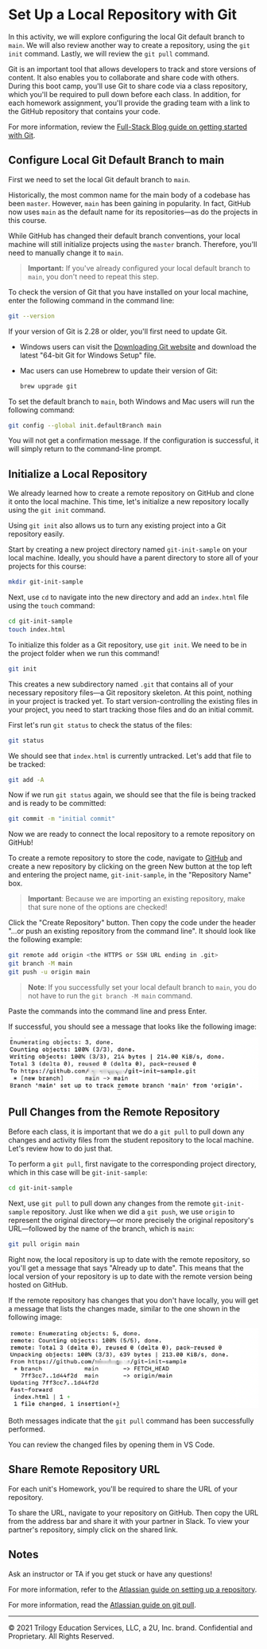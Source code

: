 # Set Up a Local Repository with Git

In this activity, we will explore configuring the local Git default branch to `main`. We will also review another way to create a repository, using the `git init` command. Lastly, we will review the `git pull` command.

Git is an important tool that allows developers to track and store versions of content. It also enables you to collaborate and share code with others. During this boot camp, you'll use Git to share code via a class repository, which you'll be required to pull down before each class. In addition, for each homework assignment, you'll provide the grading team with a link to the GitHub repository that contains your code.

For more information, review the [Full-Stack Blog guide on getting started with Git](https://coding-boot-camp.github.io/full-stack/git/getting-started-with-git).

## Configure Local Git Default Branch to main

First we need to set the local Git default branch to `main`.

Historically, the most common name for the main body of a codebase has been `master`. However, `main` has been gaining in popularity. In fact, GitHub now uses `main` as the default name for its repositories&mdash;as do the projects in this course.

While GitHub has changed their default branch conventions, your local machine will still initialize projects using the `master` branch. Therefore, you'll need to manually change it to `main`.

> **Important:** If you've already configured your local default branch to `main`, you don't need to repeat this step.

To check the version of Git that you have installed on your local machine, enter the following command in the command line:

  ```bash
  git --version
  ```

If your version of Git is 2.28 or older, you'll first need to update Git.

* Windows users can visit the [Downloading Git website](https://git-scm.com/download/win) and download the latest "64-bit Git for Windows Setup" file.

* Mac users can use Homebrew to update their version of Git:

  ```bash
  brew upgrade git
  ```

To set the default branch to `main`, both Windows and Mac users will run the following command:

  ```bash
  git config --global init.defaultBranch main
  ```

You will not get a confirmation message. If the configuration is successful, it will simply return to the command-line prompt.

## Initialize a Local Repository

We already learned how to create a remote repository on GitHub and clone it onto the local machine. This time, let's initialize a new repository locally using the `git init` command.

Using `git init` also allows us to turn any existing project into a Git repository easily.

Start by creating a new project directory named `git-init-sample` on your local machine. Ideally, you should have a parent directory to store all of your projects for this course:

  ```bash
  mkdir git-init-sample
  ```

Next, use `cd` to navigate into the new directory and add an `index.html` file using the `touch` command:

  ```bash
  cd git-init-sample
  touch index.html
  ```

To initialize this folder as a Git repository, use `git init`. We need to be in the project folder when we run this command!

  ```bash
  git init
  ```

This creates a new subdirectory named `.git` that contains all of your necessary repository files&mdash;a Git repository skeleton. At this point, nothing in your project is tracked yet. To start version-controlling the existing files in your project, you need to start tracking those files and do an initial commit.

First let's run `git status` to check the status of the files:

  ```bash
  git status
  ```

We should see that `index.html` is currently untracked. Let's add that file to be tracked:

  ```bash
  git add -A
  ```

Now if we run `git status` again, we should see that the file is being tracked and is ready to be committed:

  ```bash
  git commit -m "initial commit"
  ```

Now we are ready to connect the local repository to a remote repository on GitHub!

To create a remote repository to store the code, navigate to [GitHub](https://github.com/) and create a new repository by clicking on the green New button at the top left and entering the project name, `git-init-sample`, in the "Repository Name" box.

> **Important**: Because we are importing an existing repository, make that sure none of the options are checked!

Click the "Create Repository" button. Then copy the code under the header "…or push an existing repository from the command line". It should look like the following example:

  ```bash
  git remote add origin <the HTTPS or SSH URL ending in .git>
  git branch -M main
  git push -u origin main
  ```

> **Note**: If you successfully set your local default branch to `main`, you do not have to run the `git branch -M main` command.

Paste the commands into the command line and press Enter.

If successful, you should see a message that looks like the following image:

![A message indicates that the project directory has been successfully imported.](./assets/image-8.png)

## Pull Changes from the Remote Repository

Before each class, it is important that we do a `git pull` to pull down any changes and activity files from the student repository to the local machine. Let's review how to do just that.

To perform a `git pull`, first navigate to the corresponding project directory, which in this case will be `git-init-sample`:

  ```bash
  cd git-init-sample
  ```

Next, use `git pull` to pull down any changes from the remote `git-init-sample` repository. Just like when we did a `git push`, we use `origin` to represent the original directory&mdash;or more precisely the original repository's URL&mdash;followed by the name of the branch, which is `main`:

  ```bash
  git pull origin main
  ```

Right now, the local repository is up to date with the remote repository, so you'll get a message that says "Already up to date". This means that the local version of your repository is up to date with the remote version being hosted on GitHub.

If the remote repository has changes that you don't have locally, you will get a message that lists the changes made, similar to the one shown in the following image:

![A message indicates that changes have been made from the remote repository.](./assets/image-9.png)

Both messages indicate that the `git pull` command has been successfully performed.

You can review the changed files by opening them in VS Code.

## Share Remote Repository URL

For each unit's Homework, you'll be required to share the URL of your repository.

To share the URL, navigate to your repository on GitHub. Then copy the URL from the address bar and share it with your partner in Slack. To view your partner's repository, simply click on the shared link.

## Notes

Ask an instructor or TA if you get stuck or have any questions!

For more information, refer to the [Atlassian guide on setting up a repository](https://www.atlassian.com/git/tutorials/setting-up-a-repository).

For more information, read the [Atlassian guide on git pull](https://www.atlassian.com/git/tutorials/setting-up-a-repository/git-config).

---
© 2021 Trilogy Education Services, LLC, a 2U, Inc. brand. Confidential and Proprietary. All Rights Reserved.
